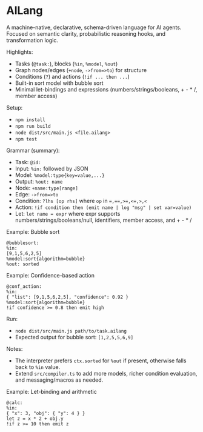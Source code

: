 # AILang

A machine-native, declarative, schema-driven language for AI agents. Focused on semantic clarity, probabilistic reasoning hooks, and transformation logic.

Highlights:
- Tasks (`@task:`), blocks (`%in`, `%model`, `%out`)
- Graph nodes/edges (`+node`, `->from=>to`) for structure
- Conditions (`?`) and actions (`!if ... then ...`)
- Built-in sort model with bubble sort
- Minimal let-bindings and expressions (numbers/strings/booleans, + - * /, member access)

Setup:
- `npm install`
- `npm run build`
- `node dist/src/main.js <file.ailang>`
- `npm test`

Grammar (summary):
- Task: `@id:`
- Input: `%in:` followed by JSON
- Model: `%model:type{key=value,...}`
- Output: `%out: name`
- Node: `+name:type[range]`
- Edge: `->from=>to`
- Condition: `?lhs [op rhs]` where `op` in `=,==,>=,<=,>,<`
- Action: `!if condition then (emit name | log "msg" | set var=value)`
- Let: `let name = expr` where expr supports numbers/strings/booleans/null, identifiers, member access, and + - * /

Example: Bubble sort
```
@bubblesort:
%in:
[9,1,5,6,2,5]
%model:sort{algorithm=bubble}
%out: sorted
```

Example: Confidence-based action
```
@conf_action:
%in:
{ "list": [9,1,5,6,2,5], "confidence": 0.92 }
%model:sort{algorithm=bubble}
!if confidence >= 0.8 then emit high
```

Run:
- `node dist/src/main.js path/to/task.ailang`
- Expected output for bubble sort: `[1,2,5,5,6,9]`

Notes:
- The interpreter prefers `ctx.sorted` for `%out` if present, otherwise falls back to `%in` value.
- Extend `src/compiler.ts` to add more models, richer condition evaluation, and messaging/macros as needed.

Example: Let-binding and arithmetic
```
@calc:
%in:
{ "x": 3, "obj": { "y": 4 } }
let z = x * 2 + obj.y
!if z >= 10 then emit z
```
